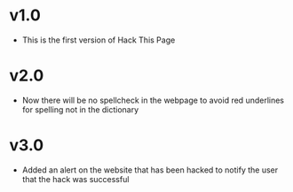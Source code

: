 # v1.0
- This is the first version of Hack This Page

# v2.0
- Now there will be no spellcheck in the webpage to avoid red underlines for spelling not in the dictionary

# v3.0
- Added an alert on the website that has been hacked to notify the user that the hack was successful